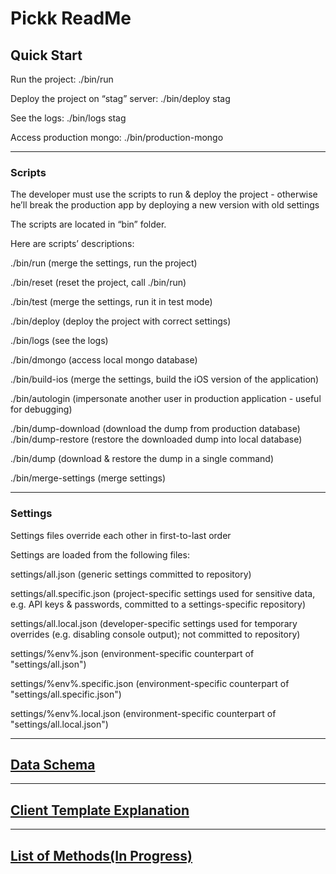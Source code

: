 # Pickk ReadMe

## Quick Start

Run the project: ./bin/run

Deploy the project on “stag” server: ./bin/deploy stag

See the logs: ./bin/logs stag

Access production mongo: ./bin/production-mongo

-------
### Scripts

The developer must use the scripts to run & deploy the project - otherwise he’ll break the production app by deploying a new version with old settings

The scripts are located in “bin” folder.

Here are scripts’ descriptions:

./bin/run (merge the settings, run the project)

./bin/reset (reset the project, call ./bin/run)

./bin/test (merge the settings, run it in test mode)

./bin/deploy (deploy the project with correct settings)

./bin/logs (see the logs)

./bin/dmongo (access local mongo database)

./bin/build-ios (merge the settings, build the iOS version of the application)

./bin/autologin (impersonate another user in production application - useful for debugging)

./bin/dump-download (download the dump from production database)
./bin/dump-restore (restore the downloaded dump into local database)

./bin/dump (download & restore the dump in a single command)

./bin/merge-settings (merge settings)

-------
### Settings

Settings files override each other in first-to-last order

Settings are loaded from the following files:

settings/all.json (generic settings committed to repository)

settings/all.specific.json (project-specific settings used for sensitive data, e.g. API keys & passwords, committed to a settings-specific repository)

settings/all.local.json (developer-specific settings used for temporary overrides (e.g. disabling console output); not committed to repository)

settings/%env%.json (environment-specific counterpart of "settings/all.json")

settings/%env%.specific.json (environment-specific counterpart of "settings/all.specific.json")

settings/%env%.local.json (environment-specific counterpart of "settings/all.local.json")

-----
## [Data Schema](https://docs.google.com/document/d/1ZDvnep8EnWKeMqWSUmbNrk8SSLp_BPHhIYUkbCOOGrQ/edit?usp=sharing)
----

## [Client Template Explanation](https://bitbucket.org/pickk/pickk/wiki/Client%20Templates)

---

## [List of Methods(In Progress)](https://bitbucket.org/pickk/pickk/wiki/Section%20Methods)